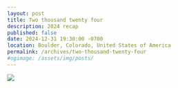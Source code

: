 ```yaml
---
layout: post
title: Two thousand twenty four
description: 2024 recap
published: false
date: 2024-12-31 19:30:00 -0700
location: Boulder, Colorado, United States of America
permalink: /archives/two-thousand-twenty-four
#ogimage: /assets/img/posts/
---
```



![][1]

[1]: /assets/img/posts/